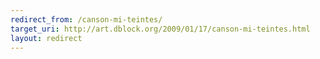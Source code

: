 ```yaml
---
redirect_from: /canson-mi-teintes/
target_uri: http://art.dblock.org/2009/01/17/canson-mi-teintes.html
layout: redirect
---
```

